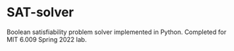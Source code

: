 # SAT-solver
Boolean satisfiability problem solver implemented in Python. Completed for MIT 6.009 Spring 2022 lab.
